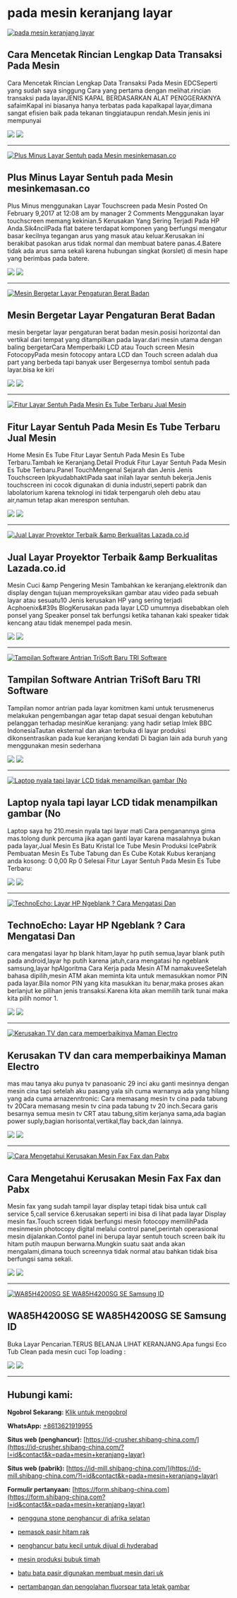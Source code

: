 # pada mesin keranjang layar

<a href="https://swt.shibang-china.com/?l=id&img&k=pada+mesin+keranjang+layar" target="_blank">![pada mesin keranjang layar](http://static.shibang-china.com/all-800x300/525.jpg)</a>

## Cara Mencetak Rincian Lengkap Data Transaksi Pada Mesin
Cara Mencetak Rincian Lengkap Data Transaksi Pada Mesin EDCSeperti yang sudah saya singgung Cara yang pertama dengan melihat.rincian transaksi pada layarJENIS KAPAL BERDASARKAN ALAT PENGGERAKNYA safaimKapal ini biasanya hanya terbatas pada kapalkapal layar,dimana sangat efisien baik pada tekanan tinggiataupun rendah.Mesin jenis ini mempunyai


<a href="https://whatsapp.shibangsoft.com/WhatsApp.php" target="_blank" title="WhatsApp">![](http://static.shibang-china.com/icon/whatsapp.png)</a> <a href="https://swt.shibang-china.com/?l=id&icon&k=pada+mesin+keranjang+layar" target="_blank">![](http://static.shibang-china.com/icon/chat-id.png)</a>

---

<a href="https://swt.shibang-china.com/?l=id&img&k=pada+mesin+keranjang+layar" target="_blank">![Plus Minus Layar Sentuh pada Mesin mesinkemasan.co](http://static.shibang-china.com/all-800x300/1457.jpg)</a>

## Plus Minus Layar Sentuh pada Mesin mesinkemasan.co
Plus Minus menggunakan Layar Touchscreen pada Mesin Posted On February 9,2017 at 12:08 am by manager 2 Comments Menggunakan layar touchscreen memang kekinian.5 Kerusakan Yang Sering Terjadi Pada HP Anda.Sik4ncilPada flat batere terdapat komponen yang berfungsi mengatur basar kecilnya tegangan arus yang masuk atau keluar.Kerusakan ini berakibat pasokan arus tidak normal dan membuat batere panas.4.Batere tidak ada arus sama sekali karena hubungan singkat (korslet) di mesin hape yang berimbas pada batere.


<a href="https://whatsapp.shibangsoft.com/WhatsApp.php" target="_blank" title="WhatsApp">![](http://static.shibang-china.com/icon/whatsapp.png)</a> <a href="https://swt.shibang-china.com/?l=id&icon&k=pada+mesin+keranjang+layar" target="_blank">![](http://static.shibang-china.com/icon/chat-id.png)</a>

---

<a href="https://swt.shibang-china.com/?l=id&img&k=pada+mesin+keranjang+layar" target="_blank">![Mesin Bergetar Layar Pengaturan Berat Badan](http://static.shibang-china.com/all-800x300/1031.jpg)</a>

## Mesin Bergetar Layar Pengaturan Berat Badan
mesin bergetar layar pengaturan berat badan mesin.posisi horizontal dan vertikal dari tempat yang ditampilkan pada layar.dari mesin utama dengan baling bergetarCara Memperbaiki LCD atau Touch screen Mesin FotocopyPada mesin fotocopy antara LCD dan Touch screen adalah dua part yang berbeda tapi banyak user Bergesernya tombol sentuh pada layar.bisa ke kiri


<a href="https://whatsapp.shibangsoft.com/WhatsApp.php" target="_blank" title="WhatsApp">![](http://static.shibang-china.com/icon/whatsapp.png)</a> <a href="https://swt.shibang-china.com/?l=id&icon&k=pada+mesin+keranjang+layar" target="_blank">![](http://static.shibang-china.com/icon/chat-id.png)</a>

---

<a href="https://swt.shibang-china.com/?l=id&img&k=pada+mesin+keranjang+layar" target="_blank">![Fitur Layar Sentuh Pada Mesin Es Tube Terbaru Jual Mesin](http://static.shibang-china.com/all-800x300/1304.jpg)</a>

## Fitur Layar Sentuh Pada Mesin Es Tube Terbaru Jual Mesin
Home Mesin Es Tube Fitur Layar Sentuh Pada Mesin Es Tube Terbaru.Tambah ke Keranjang.Detail Produk Fitur Layar Sentuh Pada Mesin Es Tube Terbaru.Panel TouchMengenal Sejarah dan Jenis Jenis Touchscreen lpkyudabhaktiPada saat inilah layar sentuh bekerja.Jenis touchscreen ini cocok digunakan di dunia industri,seperti pabrik dan labolatorium karena teknologi ini tidak terpengaruh oleh debu atau air,namun tetap akan merespon sentuhan.


<a href="https://whatsapp.shibangsoft.com/WhatsApp.php" target="_blank" title="WhatsApp">![](http://static.shibang-china.com/icon/whatsapp.png)</a> <a href="https://swt.shibang-china.com/?l=id&icon&k=pada+mesin+keranjang+layar" target="_blank">![](http://static.shibang-china.com/icon/chat-id.png)</a>

---

<a href="https://swt.shibang-china.com/?l=id&img&k=pada+mesin+keranjang+layar" target="_blank">![Jual Layar Proyektor Terbaik &amp Berkualitas Lazada.co.id](http://static.shibang-china.com/all-800x300/1487.jpg)</a>

## Jual Layar Proyektor Terbaik &amp Berkualitas Lazada.co.id
Mesin Cuci &amp Pengering Mesin Tambahkan ke keranjang.elektronik dan display dengan tujuan memproyeksikan gambar atau video pada sebuah layar atau sesuatu10 Jenis kerusakan HP yang sering terjadi Acphoenix&#39s BlogKerusakan pada layar LCD umumnya disebabkan oleh ponsel yang Speaker ponsel tak berfungsi ketika tahanan kaki speaker tidak kencang atau tidak menempel pada mesin.


<a href="https://whatsapp.shibangsoft.com/WhatsApp.php" target="_blank" title="WhatsApp">![](http://static.shibang-china.com/icon/whatsapp.png)</a> <a href="https://swt.shibang-china.com/?l=id&icon&k=pada+mesin+keranjang+layar" target="_blank">![](http://static.shibang-china.com/icon/chat-id.png)</a>

---

<a href="https://swt.shibang-china.com/?l=id&img&k=pada+mesin+keranjang+layar" target="_blank">![Tampilan Software Antrian TriSoft Baru TRI Software](http://static.shibang-china.com/all-800x300/616.jpg)</a>

## Tampilan Software Antrian TriSoft Baru TRI Software
Tampilan nomor antrian pada layar komitmen kami untuk terusmenerus melakukan pengembangan agar tetap dapat sesuai dengan kebutuhan pelanggan terhadap mesinKue keranjang: yang hadir setiap Imlek BBC IndonesiaTautan eksternal dan akan terbuka di layar produksi dikonsentrasikan pada kue keranjang kendati Di bagian lain ada buruh yang menggunakan mesin sederhana


<a href="https://whatsapp.shibangsoft.com/WhatsApp.php" target="_blank" title="WhatsApp">![](http://static.shibang-china.com/icon/whatsapp.png)</a> <a href="https://swt.shibang-china.com/?l=id&icon&k=pada+mesin+keranjang+layar" target="_blank">![](http://static.shibang-china.com/icon/chat-id.png)</a>

---

<a href="https://swt.shibang-china.com/?l=id&img&k=pada+mesin+keranjang+layar" target="_blank">![Laptop nyala tapi layar LCD tidak menampilkan gambar (No](http://static.shibang-china.com/all-800x300/1526.jpg)</a>

## Laptop nyala tapi layar LCD tidak menampilkan gambar (No
Laptop saya hp 210.mesin nyala tapi layar mati Cara penganannya gima mas.tolong dunk percuma jika agan ganti layar karena masalahnya bukan pada layar,Jual Mesin Es Batu Kristal Ice Tube Mesin Produksi IcePabrik Pembuatan Mesin Es Tube Tabung dan Es Cube Kotak Kubus keranjang anda kosong: 0 0,00 Rp 0 Selesai Fitur Layar Sentuh Pada Mesin Es Tube Terbaru:


<a href="https://whatsapp.shibangsoft.com/WhatsApp.php" target="_blank" title="WhatsApp">![](http://static.shibang-china.com/icon/whatsapp.png)</a> <a href="https://swt.shibang-china.com/?l=id&icon&k=pada+mesin+keranjang+layar" target="_blank">![](http://static.shibang-china.com/icon/chat-id.png)</a>

---

<a href="https://swt.shibang-china.com/?l=id&img&k=pada+mesin+keranjang+layar" target="_blank">![TechnoEcho: Layar HP Ngeblank ? Cara Mengatasi Dan](http://static.shibang-china.com/all-800x300/986.jpg)</a>

## TechnoEcho: Layar HP Ngeblank ? Cara Mengatasi Dan
cara mengatasi layar hp blank hitam,layar hp putih semua,layar blank putih pada android,layar hp putih karena jatuh,cara mengatasi hp ngeblank samsung,layar hpAlgoritma Cara Kerja pada Mesin ATM namakuveeSetelah bahasa dipilih,mesin ATM akan meminta kita untuk memasukkan nomor PIN pada layar.Bila nomor PIN yang kita masukkan itu benar,maka proses akan berlanjut ke pilihan jenis transaksi.Karena kita akan memilih tarik tunai maka kita pilih nomor 1.


<a href="https://whatsapp.shibangsoft.com/WhatsApp.php" target="_blank" title="WhatsApp">![](http://static.shibang-china.com/icon/whatsapp.png)</a> <a href="https://swt.shibang-china.com/?l=id&icon&k=pada+mesin+keranjang+layar" target="_blank">![](http://static.shibang-china.com/icon/chat-id.png)</a>

---

<a href="https://swt.shibang-china.com/?l=id&img&k=pada+mesin+keranjang+layar" target="_blank">![Kerusakan TV dan cara memperbaikinya Maman Electro](http://static.shibang-china.com/all-800x300/598.jpg)</a>

## Kerusakan TV dan cara memperbaikinya Maman Electro
mas mau tanya aku punya tv panasoanic 29 inci aku ganti mesinnya dengan mesin cina tapi setelah aku pasang yala sih cuma warnanya ada yang hilang yang ada cuma arnazenntronic: Cara memasang mesin tv cina pada tabung tv 20Cara memasang mesin tv cina pada tabung tv 20 inch.Secara garis besarnya semua mesin tv CRT atau tabung,sitim kerjanya sama,ada bagian power suply,bagian horisontal,vertikal,flay back,dan lainnya.


<a href="https://whatsapp.shibangsoft.com/WhatsApp.php" target="_blank" title="WhatsApp">![](http://static.shibang-china.com/icon/whatsapp.png)</a> <a href="https://swt.shibang-china.com/?l=id&icon&k=pada+mesin+keranjang+layar" target="_blank">![](http://static.shibang-china.com/icon/chat-id.png)</a>

---

<a href="https://swt.shibang-china.com/?l=id&img&k=pada+mesin+keranjang+layar" target="_blank">![Cara Mengetahui Kerusakan Mesin Fax Fax dan Pabx](http://static.shibang-china.com/all-800x300/397.jpg)</a>

## Cara Mengetahui Kerusakan Mesin Fax Fax dan Pabx
Mesin fax yang sudah tampil layar display tetapi tidak bisa untuk call service 5,call service 6.kerusakan seperti ini bisa di lihat pada layar Display mesin fax.Touch screen tidak berfungsi mesin fotocopy memilihPada mesinmesin photocopy digital melalui control panel,perintah operasional mesin dijalankan.Contol panel ini berupa layar sentuh touch screen baik itu hitam putih maupun berwarna.Mungkin suatu saat anda akan mengalami,dimana touch screennya tidak normal atau bahkan tidak bisa berfungsi sama sekali.


<a href="https://whatsapp.shibangsoft.com/WhatsApp.php" target="_blank" title="WhatsApp">![](http://static.shibang-china.com/icon/whatsapp.png)</a> <a href="https://swt.shibang-china.com/?l=id&icon&k=pada+mesin+keranjang+layar" target="_blank">![](http://static.shibang-china.com/icon/chat-id.png)</a>

---

<a href="https://swt.shibang-china.com/?l=id&img&k=pada+mesin+keranjang+layar" target="_blank">![WA85H4200SG SE WA85H4200SG SE Samsung ID](http://static.shibang-china.com/all-800x300/804.jpg)</a>

## WA85H4200SG SE WA85H4200SG SE Samsung ID
Buka Layar Pencarian.TERUS BELANJA LIHAT KERANJANG.Apa fungsi Eco Tub Clean pada mesin cuci Top loading :

<a href="https://whatsapp.shibangsoft.com/WhatsApp.php" target="_blank" title="WhatsApp">![](http://static.shibang-china.com/icon/whatsapp.png)</a> <a href="https://swt.shibang-china.com/?l=id&icon&k=pada+mesin+keranjang+layar" target="_blank">![](http://static.shibang-china.com/icon/chat-id.png)</a>

---
## Hubungi kami:

**Ngobrol Sekarang:** [Klik untuk mengobrol](https://swt.shibang-china.com?l=id&contact&k=pada+mesin+keranjang+layar)

**WhatsApp:**  [+8613621919955](https://whatsapp.shibangsoft.com/WhatsApp.php)

**Situs web (penghancur):** [https://id-crusher.shibang-china.com/](https://id-crusher.shibang-china.com/?l=id&contact&k=pada+mesin+keranjang+layar)

**Situs web (pabrik):** [https://id-mill.shibang-china.com/](https://id-mill.shibang-china.com/?l=id&contact&k=pada+mesin+keranjang+layar)

**Formulir pertanyaan:** [https://form.shibang-china.com](https://form.shibang-china.com?l=id&contact&k=pada+mesin+keranjang+layar)

* [pengguna stone penghancur di afrika selatan](../33/pengguna%20stone%20penghancur%20di%20afrika%20selatan.md)

* [pemasok pasir hitam rak](../39/pemasok%20pasir%20hitam%20rak.md)

* [penghancur batu kecil untuk dijual di hyderabad](../33/penghancur%20batu%20kecil%20untuk%20dijual%20di%20hyderabad.md)

* [mesin produksi bubuk timah](../40/mesin%20produksi%20bubuk%20timah.md)

* [batu bata pasir digunakan membuat mesin dari uk](../38/batu%20bata%20pasir%20digunakan%20membuat%20mesin%20dari%20uk.md)

* [pertambangan dan pengolahan fluorspar tata letak gambar](../37/pertambangan%20dan%20pengolahan%20fluorspar%20tata%20letak%20gambar.md)